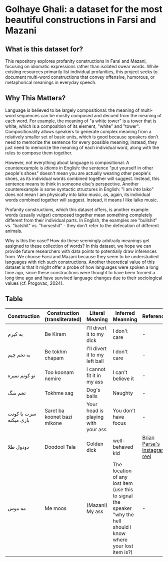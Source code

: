 # Golhaye Ghali: a dataset for the most beautiful constructions in Farsi and Mazani

## What is this dataset for?
This repository explores profanity constructions in Farsi and Mazani, focusing on idiomatic expressions rather than isolated swear words. While existing resources primarily list individual profanities, this project seeks to document multi-word constructions that convey offensive, humorous, or metaphorical meanings in everyday speech.

## Why This Matters?
Language is believed to be largely compositional: the meaning of multi-word sequences can be mostly composed and decued from the meaning of each word. For example, the meaning of "a white tower" is a tower that is white, which is a composition of its element, "white" and "tower". Compositionality allows speakers to generate complex meaning from a relatively smaller set of basic units, which is good because speakers don't need to memorize the sentence for every possible meaning; instead, they just need to memorize the meaning of each individual word, along with the rules to compose them together.

However, not everything about language is compositional. A counterexample is *idioms* in English: the sentence "put yourself in other people's shoes" doesn't mean you are actually wearing other people's shoes, as its individual words combined together will suggest. Instead, this sentence means to think in someone else's perspective. Another counterexample is some syntactic structures in English: "I am *into* laiko" does not mean I am physically into laiko music, as, again, its individual words combined together will suggest. Instead, it means I like laiko music.

Profanity constructions, which this dataset offers, is another example: words (usually vulgar) composed together mean something completely different from their individual parts. In English, the examples are "bullshit" vs. "batshit" vs. "horseshit" - they don't refer to the defecation of different animals. 

Why is this the case? How do these seemingly arbitraily meanings get assigned to these collection of words? In this dataset, we hope we can provide future researchers with data points to potentially draw inferences from. We choose Farsi and Mazani because they seem to be understudied languages with rich such constructions. Another theoretical value of this dataset is that it might offer a probe of how languages were spoken a long time ago, since these constructions were thought to have been formed a long time ago and have survived language changes due to their sociological values (cf. Progovac, 2024).

## Table

| Construction | Construction (transliterated) | Literal Meaning | Inferred Meanning | References |
|----------|----------|----------|----------|----------|
| به کیرم  | Be Kiram | I'll divert it to my dick | I don't care  | - |
| به تخم چپم | Be tokhm chapam | I'll divert it to my left ball  | I don't care  | - |
| تو کونم نمیره   | Too koonam nemire | I cannot fit it in my ass  | I can't believe it | -  |
| تخم سگ | Tokhme sag | Dog's balls | Naughty | - |
| سرت با کونت بازی میکنه | Saret ba koonet bazi mikone | Your head is playing with your ass | You don't have focus | - |
| دودول طلا | Doodool Tala | Golden dick | well-behaved kid | [Brian Parsa's instagram reel](https://www.instagram.com/reel/CyRgJEPPO0c/?igsh=cHNoMGYyejA2djg5) |
| مه موس | Me moos | (Mazani) My ass | The location of any lost item (use this to signal the speaker "why the hell should I know where your lost item is?) | - |
